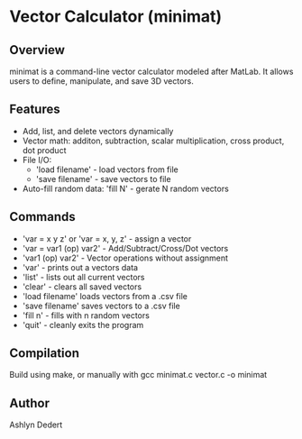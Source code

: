 # Vector Calculator (minimat)

## Overview
minimat is a command-line vector calculator modeled after MatLab.
It allows users to define, manipulate, and save 3D vectors.

## Features
- Add, list, and delete vectors dynamically
- Vector math: additon, subtraction, scalar multiplication, cross product, dot product
- File I/O:
    - 'load filename' - load vectors from file
    - 'save filename' - save vectors to file
- Auto-fill random data: 'fill N' - gerate N random vectors

## Commands
- 'var = x y z' or 'var = x, y, z' - assign a vector
- 'var = var1 (op) var2' - Add/Subtract/Cross/Dot vectors
- 'var1 (op) var2' - Vector operations without assignment
- 'var' - prints out a vectors data
- 'list' - lists out all current vectors
- 'clear' - clears all saved vectors
- 'load filename' loads vectors from a .csv file
- 'save filename' saves vectors to a .csv file
- 'fill n' - fills with n random vectors
- 'quit' - cleanly exits the program

## Compilation
Build using make, or manually with gcc minimat.c vector.c -o minimat

## Author
Ashlyn Dedert
